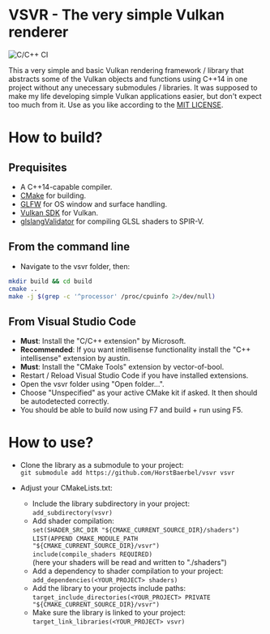 # VSVR - The very simple Vulkan renderer

![C/C++ CI](https://github.com/HorstBaerbel/vsvr/workflows/C/C++%20CI/badge.svg)

This a very simple and basic Vulkan rendering framework / library that abstracts some of the Vulkan objects and functions using C++14 in one project without any unecessary submodules / libraries. It was supposed to make my life developing simple Vulkan applications easier, but don't expect too much from it. Use as you like according to the [MIT LICENSE](LICENSE).

# How to build?

## Prequisites

* A C++14-capable compiler.
* [CMake](https://cmake.org/) for building.
* [GLFW](https://www.glfw.org/) for OS window and surface handling.
* [Vulkan SDK](https://vulkan.lunarg.com/) for Vulkan.
* [glslangValidator](https://github.com/KhronosGroup/glslang) for compiling GLSL shaders to SPIR-V.

## From the command line

* Navigate to the vsvr folder, then:

```sh
mkdir build && cd build
cmake ..
make -j $(grep -c '^processor' /proc/cpuinfo 2>/dev/null)
```

## From Visual Studio Code

* **Must**: Install the "C/C++ extension" by Microsoft.
* **Recommended**: If you want intellisense functionality install the "C++ intellisense" extension by austin.
* **Must**: Install the "CMake Tools" extension by vector-of-bool.
* Restart / Reload Visual Studio Code if you have installed extensions.
* Open the vsvr folder using "Open folder...".
* Choose "Unspecified" as your active CMake kit if asked. It then should be autodetected correctly.
* You should be able to build now using F7 and build + run using F5.

# How to use?

* Clone the library as a submodule to your project:  
```git submodule add https://github.com/HorstBaerbel/vsvr vsvr```

* Adjust your CMakeLists.txt:
  * Include the library subdirectory in your project:  
```add_subdirectory(vsvr)```
  * Add shader compilation:  
```set(SHADER_SRC_DIR "${CMAKE_CURRENT_SOURCE_DIR}/shaders")```  
```LIST(APPEND CMAKE_MODULE_PATH "${CMAKE_CURRENT_SOURCE_DIR}/vsvr")```  
```include(compile_shaders REQUIRED)```  
(here your shaders will be read and written to "./shaders")
  * Add a dependency to shader compilation to your project:  
```add_dependencies(<YOUR_PROJECT> shaders)```
  * Add the library to your projects include paths:  
```target_include_directories(<YOUR_PROJECT> PRIVATE "${CMAKE_CURRENT_SOURCE_DIR}/vsvr")```
  * Make sure the library is linked to your project:  
```target_link_libraries(<YOUR_PROJECT> vsvr)```
